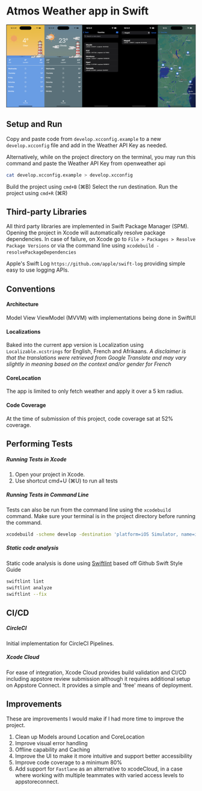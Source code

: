 # Atmos Weather app in Swift

![App Screenshots](screenshot.png)

## Setup and Run

Copy and paste code from `develop.xcconfig.example` to a new `develop.xcconfig` file and add in the Weather API Key as needed.

Alternatively, while on the project directory on the terminal, you may run this command and paste the Weather API Key from openweather api

```bash
cat develop.xcconfig.example > develop.xcconfig
```

Build the project using `cmd+B` (⌘B)
Select the run destination. Run the project using `cmd+R` (⌘R)

## Third-party Libraries

All third party libraries are implemented in Swift Package Manager (SPM). Opening the project in Xcode will automatically resolve package dependencies. In case of failure, on Xcode go to `File > Packages > Resolve Package Versions` or via the command line using `xcodebuild -resolvePackageDependencies`

Apple's Swift Log `https://github.com/apple/swift-log` providing simple easy to use logging APIs.

## Conventions

#### Architecture

Model View ViewModel (MVVM) with implementations being done in SwiftUI

#### Localizations

Baked into the current app version is Localization using `Localizable.xcstrings` for English, French and Afrikaans. _*A disclaimer is that the translations were retrieved from Google Translate and may vary slightly in meaning based on the context and/or gender for French*_

#### CoreLocation

The app is limited to only fetch weather and apply it over a 5 km radius.

#### Code Coverage

At the time of submission of this project, code coverage sat at 52% coverage.

## Performing Tests

##### Running Tests in Xcode

1. Open your project in Xcode.
2. Use shortcut cmd+U (⌘U) to run all tests

##### Running Tests in Command Line

Tests can also be run from the command line using the `xcodebuild` command. Make sure your terminal is in the project directory before running the command.

```bash
xcodebuild -scheme develop -destination 'platform=iOS Simulator, name=iPhone14' test
```

##### Static code analysis

Static code analysis is done using [Swiftlint](https://github.com/realm/SwiftLint) based off Github Swift Style Guide

```bash
swiftlint lint
swiftlint analyze
swiftlint --fix
```

## CI/CD

##### CircleCI

Initial implementation for CircleCI Pipelines.

##### Xcode Cloud

For ease of integration, Xcode Cloud provides build validation and CI/CD including appstore review submission although it requires additional setup on Appstore Connect. It provides a simple and 'free' means of deployment.

## Improvements

These are improvements I would make if I had more time to improve the project.

1. Clean up Models around Location and CoreLocation
2. Improve visual error handling
3. Offline capability and Caching
4. Improve the UI to make it more intuitive and support better accessibility
5. Improve code coverage to a minimum 80%
6. Add support for `Fastlane` as an alternative to xcodeCloud, in a case where working with multiple teammates with varied access levels to appstoreconnect.
